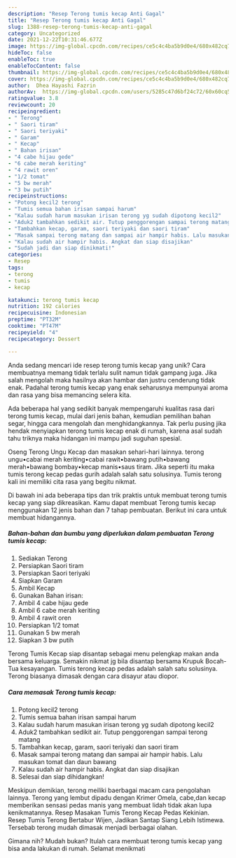 ```yaml
---
description: "Resep Terong tumis kecap Anti Gagal"
title: "Resep Terong tumis kecap Anti Gagal"
slug: 1388-resep-terong-tumis-kecap-anti-gagal
category: Uncategorized
date: 2021-12-22T10:31:46.677Z
image: https://img-global.cpcdn.com/recipes/ce5c4c4ba5b9d0e4/680x482cq70/terong-tumis-kecap-foto-resep-utama.jpg
hideToc: false
enableToc: true
enableTocContent: false
thumbnail: https://img-global.cpcdn.com/recipes/ce5c4c4ba5b9d0e4/680x482cq70/terong-tumis-kecap-foto-resep-utama.jpg
cover: https://img-global.cpcdn.com/recipes/ce5c4c4ba5b9d0e4/680x482cq70/terong-tumis-kecap-foto-resep-utama.jpg
author:  Dhea Hayashi Fazrin
authorAv:  https://img-global.cpcdn.com/users/5285c47d6bf24c72/60x60cq50/avatar.jpg
ratingvalue: 3.8
reviewcount: 20
recipeingredient:
- " Terong"
- " Saori tiram"
- " Saori teriyaki"
- " Garam"
- " Kecap"
- " Bahan irisan"
- "4 cabe hijau gede"
- "6 cabe merah keriting"
- "4 rawit oren"
- "1/2 tomat"
- "5 bw merah"
- "3 bw putih"
recipeinstructions:
- "Potong kecil2 terong"
- "Tumis semua bahan irisan sampai harum"
- "Kalau sudah harum masukan irisan terong yg sudah dipotong kecil2"
- "Aduk2 tambahkan sedikit air. Tutup penggorengan sampai terong matang"
- "Tambahkan kecap, garam, saori teriyaki dan saori tiram"
- "Masak sampai terong matang dan sampai air hampir habis. Lalu masukan tomat dan daun bawang"
- "Kalau sudah air hampir habis. Angkat dan siap disajikan"
- "Sudah jadi dan siap dinikmati!"
categories:
- Resep
tags:
- terong
- tumis
- kecap

katakunci: terong tumis kecap 
nutrition: 192 calories
recipecuisine: Indonesian
preptime: "PT32M"
cooktime: "PT47M"
recipeyield: "4"
recipecategory: Dessert

---
```



Anda sedang mencari ide resep terong tumis kecap yang unik? Cara membuatnya memang tidak terlalu sulit namun tidak gampang juga. Jika salah mengolah maka hasilnya akan hambar dan justru cenderung tidak enak. Padahal terong tumis kecap yang enak seharusnya mempunyai aroma dan rasa yang bisa memancing selera kita.


Ada beberapa hal yang sedikit banyak mempengaruhi kualitas rasa dari terong tumis kecap, mulai dari jenis bahan, kemudian pemilihan bahan segar, hingga cara mengolah dan menghidangkannya. Tak perlu pusing jika hendak menyiapkan terong tumis kecap enak di rumah, karena asal sudah tahu triknya maka hidangan ini mampu jadi suguhan spesial.

Oseng Terong Ungu Kecap dan masakan sehari-hari lainnya. terong ungu•cabai merah keriting•cabai rawit•bawang putih•bawang merah•bawang bombay•kecap manis•saus tiram. Jika seperti itu maka tumis terong kecap pedas gurih adalah salah satu solusinya. Tumis terong kali ini memiliki cita rasa yang begitu nikmat.


Di bawah ini ada beberapa tips dan trik praktis untuk membuat terong tumis kecap yang siap dikreasikan. Kamu dapat membuat Terong tumis kecap menggunakan 12 jenis bahan dan 7 tahap pembuatan. Berikut ini cara untuk membuat hidangannya.

<!--inarticleads1-->

##### Bahan-bahan dan bumbu yang diperlukan dalam pembuatan Terong tumis kecap:

1. Sediakan  Terong
1. Persiapkan  Saori tiram
1. Persiapkan  Saori teriyaki
1. Siapkan  Garam
1. Ambil  Kecap
1. Gunakan  Bahan irisan:
1. Ambil 4 cabe hijau gede
1. Ambil 6 cabe merah keriting
1. Ambil 4 rawit oren
1. Persiapkan 1/2 tomat
1. Gunakan 5 bw merah
1. Siapkan 3 bw putih


Terong Tumis Kecap siap disantap sebagai menu pelengkap makan anda bersama keluarga. Semakin nikmat jg bila disantap bersama Krupuk Bocah-Tua kesayangan. Tumis terong kecap pedas adalah salah satu solusinya. Terong biasanya dimasak dengan cara disayur atau diopor. 

<!--inarticleads2-->

##### Cara memasak Terong tumis kecap:

1. Potong kecil2 terong
1. Tumis semua bahan irisan sampai harum
1. Kalau sudah harum masukan irisan terong yg sudah dipotong kecil2
1. Aduk2 tambahkan sedikit air. Tutup penggorengan sampai terong matang
1. Tambahkan kecap, garam, saori teriyaki dan saori tiram
1. Masak sampai terong matang dan sampai air hampir habis. Lalu masukan tomat dan daun bawang
1. Kalau sudah air hampir habis. Angkat dan siap disajikan
1. Selesai dan siap dihidangkan!

Meskipun demikian, terong meiliki baerbagai macam cara pengolahan lainnya. Terong yang lembut dipadu dengan Krimer Omela, cabe,dan kecap memberikan sensasi pedas manis yang membuat lidah tidak akan lupa kenikmatannya. Resep Masakan Tumis Terong Kecap Pedas Kekinian. Resep Tumis Terong Bertabur Wijen, Jadikan Santap Siang Lebih Istimewa. Tersebab terong mudah dimasak menjadi berbagai olahan. 

Gimana nih? Mudah bukan? Itulah cara membuat terong tumis kecap yang bisa anda lakukan di rumah. Selamat menikmati
